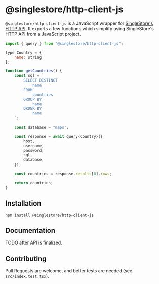 # @singlestore/http-client-js

`@singlestore/http-client-js` is a JavaScript wrapper for [SingleStore's HTTP API](https://docs.singlestore.com/managed-service/en/reference/http-api.html). It exports a few functions which simplify using SingleStore's HTTP API from a JavaScript project.

```javascript
import { query } from "@singlestore/http-client-js";

type Country = {
    name: string
};

function getCountries() {
    const sql = `
        SELECT DISTINCT
            name
        FROM 
            countries
        GROUP BY 
            name
        ORDER BY
            name
    `;

    const database = "maps";

    const response = await query<Country>({
        host,
        username,
        password,
        sql,
        database,
    });

    const countries = response.results[0].rows;

    return countries;
}
```

## Installation

`npm install @singlestore/http-client-js`

## Documentation

TODO after API is finalized.

## Contributing

Pull Requests are welcome, and better tests are needed (see `src/index.test.tsx`).